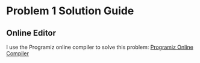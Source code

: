 # Problem 1 Solution Guide

## Online Editor

I use the Programiz online compiler to solve this problem:
[Programiz Online Compiler](https://www.programiz.com/online-compiler/1TvJppmYnWh2E)
